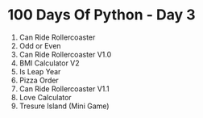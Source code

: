 # 100 Days Of Python - Day 3

1. Can Ride Rollercoaster
2. Odd or Even
3. Can Ride Rollercoaster V1.0
4. BMI Calculator V2
5. Is Leap Year
7. Pizza Order
8. Can Ride Rollercoaster V1.1
8. Love Calculator
10. Tresure Island (Mini Game)
